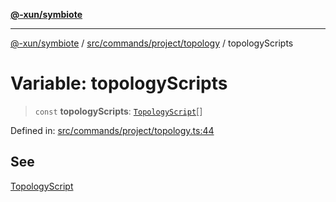 [**@-xun/symbiote**](../../../../../README.md)

***

[@-xun/symbiote](../../../../../README.md) / [src/commands/project/topology](../README.md) / topologyScripts

# Variable: topologyScripts

> `const` **topologyScripts**: [`TopologyScript`](../enumerations/TopologyScript.md)[]

Defined in: [src/commands/project/topology.ts:44](https://github.com/Xunnamius/symbiote/blob/2c471f5c68eaf3754f6fa4c8e504ae2db5b67a5f/src/commands/project/topology.ts#L44)

## See

[TopologyScript](../enumerations/TopologyScript.md)
